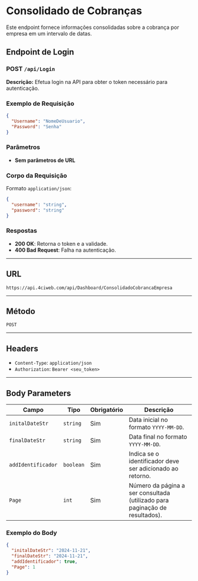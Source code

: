 # Consolidado de Cobranças

Este endpoint fornece informações consolidadas sobre a cobrança por empresa em um intervalo de datas.

## Endpoint de Login

### **POST** `/api/Login`

**Descrição:** Efetua login na API para obter o token necessário para autenticação.

### Exemplo de Requisição

```json
{
  "Username": "NomeDeUsuario",
  "Password": "Senha"
}
```

### Parâmetros

- **Sem parâmetros de URL**

### Corpo da Requisição

Formato `application/json`:

```json
{
  "username": "string",
  "password": "string"
}
```

### Respostas

- **200 OK**: Retorna o token e a validade.
- **400 Bad Request**: Falha na autenticação.

---

## **URL**

`https://api.4ciweb.com/api/Dashboard/ConsolidadoCobrancaEmpresa`

---

## **Método**

`POST`

---

## **Headers**

- `Content-Type`: `application/json`
- `Authorization`: `Bearer <seu_token>`

---

## **Body Parameters**

| Campo             | Tipo     | Obrigatório | Descrição                                                                 |
|--------------------|----------|-------------|---------------------------------------------------------------------------|
| `initalDateStr`   | `string` | Sim         | Data inicial no formato `YYYY-MM-DD`.                                    |
| `finalDateStr`    | `string` | Sim         | Data final no formato `YYYY-MM-DD`.                                      |
| `addIdentificador`| `boolean`| Sim         | Indica se o identificador deve ser adicionado ao retorno.                |
| `Page`            | `int`    | Sim         | Número da página a ser consultada (utilizado para paginação de resultados). |

### **Exemplo do Body**

```json
{
  "initalDateStr": "2024-11-21",
  "finalDateStr": "2024-11-21",
  "addIdentificador": true,
  "Page": 1
}
